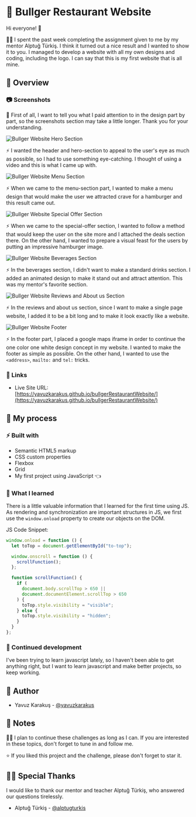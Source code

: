 # 💯 Bullger Restaurant Website

Hi everyone! 👋

🚶‍♂️ I spent the past week completing the assignment given to me by my mentor Alptuğ Türkiş. I think it turned out a nice result and I wanted to show it to you. I managed to develop a website with all my own designs and coding, including the logo. I can say that this is my first website that is all mine.

## 🗿 Overview

### 📷 Screenshots

🙌 First of all, I want to tell you what I paid attention to in the design part by part, so the screenshots section may take a little longer. Thank you for your understanding.

![Bullger Website Hero Section](./screenshots/hero-section.jpg)

⚡ I wanted the header and hero-section to appeal to the user's eye as much as possible, so I had to use something eye-catching. I thought of using a video and this is what I came up with.

![Bullger Website Menu Section](./screenshots/menu-section.jpg)

⚡ When we came to the menu-section part, I wanted to make a menu design that would make the user we attracted crave for a hamburger and this result came out.

![Bullger Website Special Offer Section](./screenshots/special-offer-section.jpg)

⚡ When we came to the special-offer section, I wanted to follow a method that would keep the user on the site more and I attached the deals section there. On the other hand, I wanted to prepare a visual feast for the users by putting an impressive hamburger image.

![Bullger Website Beverages Section](./screenshots/beverages-section.jpg)

⚡ In the beverages section, I didn't want to make a standard drinks section. I added an animated design to make it stand out and attract attention. This was my mentor's favorite section.

![Bullger Website Reviews and About us Section](./screenshots/reviews-about-us.jpg)

⚡ In the reviews and about us section, since I want to make a single page website, I added it to be a bit long and to make it look exactly like a website.

![Bullger Website Footer](./screenshots/footer.jpg)

⚡ In the footer part, I placed a google maps iframe in order to continue the one color one white design concept in my website. I wanted to make the footer as simple as possible. On the other hand, I wanted to use the `<address>`, `mailto:` and `tel:` tricks.

### 🔗 Links

- Live Site URL: [https://yavuzkarakus.github.io/bullgerRestaurantWebsite/](https://yavuzkarakus.github.io/bullgerRestaurantWebsite/)

## 🚀 My process

### ⚡ Built with

- Semantic HTML5 markup
- CSS custom properties
- Flexbox
- Grid
- My first project using JavaScript 👈

### 👾 What I learned

There is a little valuable information that I learned for the first time using JS. As rendering and synchronization are important structures in JS, we first use the `window.onload` property to create our objects on the DOM.

JS Code Snippet:

```js
window.onload = function () {
  let toTop = document.getElementById("to-top");

  window.onscroll = function () {
    scrollFunction();
  };

  function scrollFunction() {
    if (
      document.body.scrollTop > 650 ||
      document.documentElement.scrollTop > 650
    ) {
      toTop.style.visibility = "visible";
    } else {
      toTop.style.visibility = "hidden";
    }
  }
};
```

### 💪 Continued development

I've been trying to learn javascript lately, so I haven't been able to get anything right, but I want to learn javascript and make better projects, so keep working.

## 🚩 Author

- Yavuz Karakuş - [@yavuzkarakus](https://github.com/yavuzkarakus)

## 📒 Notes

🚶‍♂️ I plan to continue these challenges as long as I can. If you are interested in these topics, don't forget to tune in and follow me.

⭐ If you liked this project and the challenge, please don't forget to star it.

## 🙏🏼 Special Thanks

I would like to thank our mentor and teacher Alptuğ Türkiş, who answered our questions tirelessly.

- Alptuğ Türkiş - [@alptugturkis](https://github.com/carpediem23)
